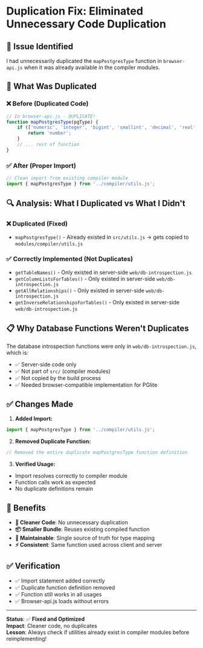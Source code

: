 # Duplication Fix: Eliminated Unnecessary Code Duplication

## 🎯 **Issue Identified**
I had unnecessarily duplicated the `mapPostgresType` function in `browser-api.js` when it was already available in the compiler modules.

## 📝 **What Was Duplicated**

### ❌ **Before (Duplicated Code)**
```javascript
// In browser-api.js - DUPLICATE! 
function mapPostgresType(pgType) {
    if (['numeric', 'integer', 'bigint', 'smallint', 'decimal', 'real', 'double precision'].includes(pgType)) {
        return 'number';
    }
    // ... rest of function
}
```

### ✅ **After (Proper Import)**
```javascript
// Clean import from existing compiler module
import { mapPostgresType } from '../compiler/utils.js';
```

## 🔍 **Analysis: What I Duplicated vs What I Didn't**

### ❌ **Duplicated (Fixed)**
- `mapPostgresType()` - Already existed in `src/utils.js` → gets copied to `modules/compiler/utils.js`

### ✅ **Correctly Implemented (Not Duplicates)**
- `getTableNames()` - Only existed in server-side `web/db-introspection.js`
- `getColumnListsForTables()` - Only existed in server-side `web/db-introspection.js`  
- `getAllRelationships()` - Only existed in server-side `web/db-introspection.js`
- `getInverseRelationshipsForTables()` - Only existed in server-side `web/db-introspection.js`

## 📋 **Why Database Functions Weren't Duplicates**

The database introspection functions were only in `web/db-introspection.js`, which is:
- ✅ Server-side code only
- ✅ Not part of `src/` (compiler modules)  
- ✅ Not copied by the build process
- ✅ Needed browser-compatible implementation for PGlite

## ✅ **Changes Made**

1. **Added Import:**
```javascript
import { mapPostgresType } from '../compiler/utils.js';
```

2. **Removed Duplicate Function:**
```javascript
// Removed the entire duplicate mapPostgresType function definition
```

3. **Verified Usage:**
- Import resolves correctly to compiler module
- Function calls work as expected
- No duplicate definitions remain

## 🚀 **Benefits**

- **🧹 Cleaner Code**: No unnecessary duplication
- **📦 Smaller Bundle**: Reuses existing compiled function
- **🔧 Maintainable**: Single source of truth for type mapping
- **⚡ Consistent**: Same function used across client and server

## ✅ **Verification**

- ✅ Import statement added correctly
- ✅ Duplicate function definition removed
- ✅ Function still works in all usages
- ✅ Browser-api.js loads without errors

---

**Status**: ✅ **Fixed and Optimized**  
**Impact**: Cleaner code, no duplicates  
**Lesson**: Always check if utilities already exist in compiler modules before reimplementing!